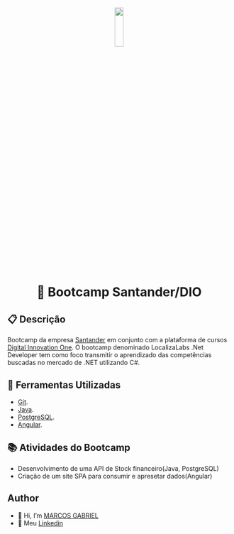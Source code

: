 
<h1 align="center"><img width="20%" height="15%" src="https://www.oficinadanet.com.br/imagens/post/34384/capa-santander_x_1400x788.png"></h1>
<h1 align="center">📗 Bootcamp Santander/DIO </h1>

## 📋 Descrição

Bootcamp da empresa  [Santander](https://app.becas-santander.com/pt/program/search) em conjunto com a plataforma de cursos [Digital Innovation One](https://web.digitalinnovation.one/). O bootcamp denominado LocalizaLabs .Net Developer tem como foco transmitir o aprendizado das competências buscadas no mercado de .NET utilizando C#.

## 🔧 Ferramentas Utilizadas
- [Git](https://git-scm.com).
- [Java](https://www.java.com/pt-BR/).
- [PostgreSQL](https://www.postgresql.org).
- [Angular](https://angular.io).

## 📚 Atividades do Bootcamp
- Desenvolvimento de uma API de Stock financeiro(Java, PostgreSQL)
- Criação de um site SPA para consumir e apresetar dados(Angular)


## Author
- 👋 Hi, I’m [MARCOS GABRIEL](https://github.com/MarcGabr)
- 💼 Meu [Linkedin](https://br.linkedin.com/in/marcos-gabriel-pa13)
